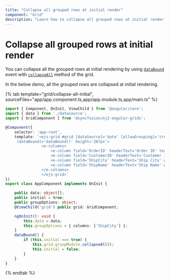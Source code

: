 ```yaml
---
title: "Collapse all grouped rows at initial render"
component: "Grid"
description: "Learn how to collapse all grouped rows at initial render."
---
```


# Collapse all grouped rows at initial render

You can collapse all the grouped rows at initial rendering by using [`dataBound`](../../api/grid/#databound) event with  [`collapseAll`](../../api/grid/group/#collapseall) method of the grid.

In the below demo, all the grouped rows are collapsed at initial rendering.

{% tab template="grid/collapse-all-initial", sourceFiles="app/app.component.ts,app/app.module.ts,app/main.ts" %}

```typescript
import { Component, OnInit, ViewChild } from '@angular/core';
import { data } from './datasource';
import { GridComponent } from '@syncfusion/ej2-angular-grids';

@Component({
    selector: 'app-root',
    template: `<ejs-grid #grid [dataSource]='data' [allowGrouping]='true' [groupSettings]='groupOptions'
     (dataBound)='dataBound()' height='267px'>
                <e-columns>
                    <e-column field='OrderID' headerText='Order ID' textAlign='Right' width=120></e-column>
                    <e-column field='CustomerID' headerText='Customer ID' width=150></e-column>
                    <e-column field='ShipCity' headerText='Ship City' width=150></e-column>
                    <e-column field='ShipName' headerText='Ship Name' width=150></e-column>
                </e-columns>
                </ejs-grid>`
})
export class AppComponent implements OnInit {

    public data: object[];
    public initial = true;
    public groupOptions: object;
    @ViewChild('grid') public grid: GridComponent;

    ngOnInit(): void {
        this.data = data;
        this.groupOptions = { columns: ['ShipCity'] };
    }
    dataBound() {
        if (this.initial === true) {
            this.grid.groupModule.collapseAll();
            this.initial = false;
        }
    }
}

```

{% endtab %}